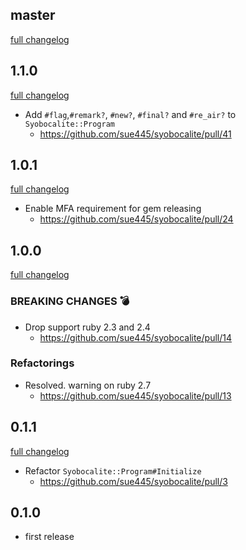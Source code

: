 ## master
[full changelog](https://github.com/sue445/syobocalite/compare/v1.1.0...master)

## 1.1.0
[full changelog](https://github.com/sue445/syobocalite/compare/v1.0.1...v1.1.0)

* Add `#flag`,`#remark?`, `#new?`, `#final?` and `#re_air?` to `Syobocalite::Program`
  * https://github.com/sue445/syobocalite/pull/41

## 1.0.1
[full changelog](https://github.com/sue445/syobocalite/compare/v1.0.0...v1.0.1)

* Enable MFA requirement for gem releasing
  * https://github.com/sue445/syobocalite/pull/24

## 1.0.0
[full changelog](https://github.com/sue445/syobocalite/compare/v0.1.1...v1.0.0)

### BREAKING CHANGES :bomb:
* Drop support ruby 2.3 and 2.4
  * https://github.com/sue445/syobocalite/pull/14

### Refactorings
* Resolved. warning on ruby 2.7 
  * https://github.com/sue445/syobocalite/pull/13

## 0.1.1
[full changelog](https://github.com/sue445/syobocalite/compare/v0.1.0...v0.1.1)

* Refactor `Syobocalite::Program#Initialize`
  * https://github.com/sue445/syobocalite/pull/3

## 0.1.0
* first release
